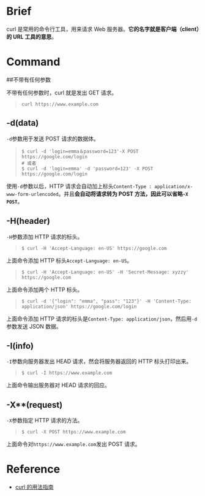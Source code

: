 # Brief

curl 是常用的命令行工具，用来请求 Web 服务器。**它的名字就是客户端（client）的 URL 工具的意思**。 

# Command

##不带有任何参数

不带有任何参数时，curl 就是发出 GET 请求。

> ```linux
> curl https://www.example.com
> ```

## **-d**(data)

`-d`参数用于发送 POST 请求的数据体。

> ```
> $ curl -d 'login=emma＆password=123'-X POST https://google.com/login
> # 或者
> $ curl -d 'login=emma' -d 'password=123' -X POST  https://google.com/login
> ```

使用`-d`参数以后，HTTP 请求会自动加上标头`Content-Type : application/x-www-form-urlencoded`。并且**会自动将请求转为 POST 方法，因此可以省略`-X POST`**。

## **-H**(header)

`-H`参数添加 HTTP 请求的标头。

> ```
> $ curl -H 'Accept-Language: en-US' https://google.com
> ```

上面命令添加 HTTP 标头`Accept-Language: en-US`。

> ```
> $ curl -H 'Accept-Language: en-US' -H 'Secret-Message: xyzzy' https://google.com
> ```

上面命令添加两个 HTTP 标头。

> ```
> $ curl -d '{"login": "emma", "pass": "123"}' -H 'Content-Type: application/json' https://google.com/login
> ```

上面命令添加 HTTP 请求的标头是`Content-Type: application/json`，然后用`-d`参数发送 JSON 数据。

## **-I**(info)

`-I`参数向服务器发出 HEAD 请求，然会将服务器返回的 HTTP 标头打印出来。

> ```
> $ curl -I https://www.example.com
> ```

上面命令输出服务器对 HEAD 请求的回应。



## -X**(request)

`-X`参数指定 HTTP 请求的方法。

> ```
> $ curl -X POST https://www.example.com
> ```

上面命令对`https://www.example.com`发出 POST 请求。

# Reference

- [curl 的用法指南](https://www.ruanyifeng.com/blog/2019/09/curl-reference.html )